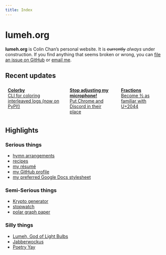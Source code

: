```yaml
---
title: Index
---
```


<div class=compact-headings>
<h1 class=hidden>lumeh.org</h1>

**lumeh.org** is Colin Chan’s personal website.  It is <del>currently</del>
<ins style="font-style: italic; text-decoration: none">always</ins>
under <span id=construction>construction</span>. If you find anything that seems
broken or wrong, you can
<a href="https://github.com/kalgynirae/lumeh.org/issues/new" target=_blank>file an
issue on GitHub</a> or <a href="mailto:admin@lumeh.org">email me</a>.

<style>
#construction:hover {text-decoration: underline; cursor: pointer}
</style>
<script>
function toggleConstruction() {
  const construction = document.getElementById("construction");
  if (construction.innerHTML == "construction") {
    construction.innerHTML = '<img alt="construction" src="/image/construction.gif">';
  } else {
    construction.innerHTML = "construction";
  }
}
document.getElementById("construction").addEventListener("click", toggleConstruction);
</script>

## Recent updates

<style>
.recent-updates {
  display: flex;
  gap: 0.5rem;
  > a {
    background: var(--color-bg-dark);
    border-radius: 0.5rem;
    padding: 0.5rem;

    strong {
      display: block;
      font-size: inherit;
      font-weight: 650;
      margin-bottom: 0;
    }
  }
}
</style>
<div class=recent-updates>
  <a href=/projects/colorby/>
    <strong>Colorby</strong>
    <span>CLI for coloring interleaved logs (now on PyPI!)</span>
  </a>
  <a href=/wiki/audio/stop-adjusting-my-microphone/>
    <strong>Stop adjusting my microphone!</strong>
    <span>Put Chrome and Discord in their place</span>
  </a>
  <a href=/wiki/web/fractions/>
    <strong>Fractions</strong>
    <span>Become 3⁄2 as familiar with U+2044</span>
  </a>
</div>

## Highlights

### Serious things

*   [hymn arrangements](/hymns/)
*   [recipes](/recipes/)
*   [<l-icon name=document right>my résumé</l-icon>](/files/Colin%20Chan%20resume%202025-07.pdf)
*   [my GitHub profile](https://github.com/kalgynirae/)
*   [my preferred Google Docs stylesheet](https://docs.google.com/document/d/1HnU8OpUeEzo_AIq4NqNBGNsGCAvGBrmvfOCYuv5SR5w/edit?usp=sharing)

### Semi-Serious things

*   [Krypto generator](/tools/krypto-generator/)
*   [stopwatch](/tools/stopwatch/)
*   [polar graph paper](/media/polar%20graph%20paper.pdf)

### Silly things

*   [Lumeh, God of Light Bulbs](/poetry/lumeh-god-of-light-bulbs/)
*   [Jabberwockus](/poetry/jabberwockus/)
*   [Poetry Yay](/poetry/poetry-yay/)

</div>
